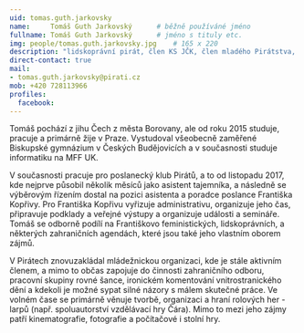 ```yaml
---
uid: tomas.guth.jarkovsky
name:     Tomáš Guth Jarkovský  	# běžně používáné jméno
fullname: Tomáš Guth Jarkovský  	# jméno s tituly etc.
img: people/tomas.guth.jarkovsky.jpg    # 165 x 220
description: "lidskoprávní pirát, člen KS JČK, člen mladého Pirátstva, feminista"
direct-contact: true
mail:
- tomas.guth.jarkovsky@pirati.cz
mob: +420 728113966
profiles:
  facebook:
---
```


Tomáš pochází z jihu Čech z města Borovany, ale od roku 2015 studuje, pracuje a primárně žije v Praze. 
Vystudoval všeobecně zaměřené Biskupské gymnázium v Českých Budějovicích a v současnosti studuje informatiku na MFF UK.

V současnosti pracuje pro poslanecký klub Pirátů, a to od listopadu 2017, kde nejprve působil několik měsíců jako asistent tajemníka, a následně se výběrovým řízením dostal na pozici asistenta a poradce poslance Františka Kopřivy. 
Pro Františka Kopřivu vyřizuje administrativu, organizuje jeho čas, připravuje podklady a veřejné výstupy a organizuje události a semináře. 
Tomáš se odborně podílí na Františkovo feministických, lidskoprávních, a některých zahraničních agendách, které jsou také jeho vlastním oborem zájmů.

V Pirátech znovuzakládal mládežnickou organizaci, kde je stále aktivním členem, a mimo to občas zapojuje do činnosti zahraničního odboru, pracovní skupiny rovné šance, ironickém komentování vnitrostranického dění a kdekoli je možné sypat silné názory s málem skutečné práce.
Ve volném čase se primárně věnuje tvorbě, organizaci a hraní rolových her - larpů (např. spoluautorství vzdělávací hry Čára). Mimo to mezi jeho zájmy patří kinematografie, fotografie a počítačové i stolní hry.
